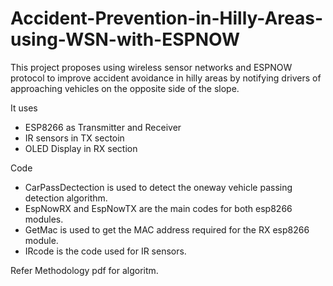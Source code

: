 # Accident-Prevention-in-Hilly-Areas-using-WSN-with-ESPNOW
This project proposes using wireless sensor networks and ESPNOW protocol to improve accident avoidance in hilly areas by notifying drivers of approaching vehicles on the opposite side of the slope.

It uses 
- ESP8266 as Transmitter and Receiver
- IR sensors in TX sectoin
- OLED Display in RX section

Code
- CarPassDectection is used to detect the oneway vehicle passing detection algorithm.
- EspNowRX and EspNowTX are the main codes for both esp8266 modules.
- GetMac is used to get the MAC address required for the RX esp8266 module.
- IRcode is the code used for IR sensors.

Refer Methodology pdf for algoritm.
